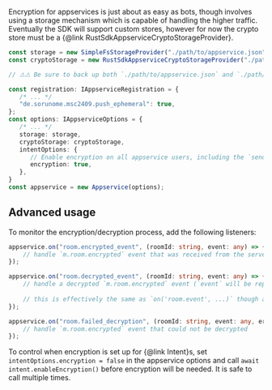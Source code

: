Encryption for appservices is just about as easy as bots, though involves using a storage mechanism which is capable of
handling the higher traffic. Eventually the SDK will support custom stores, however for now the crypto store must be
a {@link RustSdkAppserviceCryptoStorageProvider}.

```typescript
const storage = new SimpleFsStorageProvider("./path/to/appservice.json"); // or any other {@link IStorageProvider}
const cryptoStorage = new RustSdkAppserviceCryptoStorageProvider("./path/to/directory");

// ⚠⚠ Be sure to back up both `./path/to/appservice.json` and `./path/to/directory` when using this setup

const registration: IAppserviceRegistration = {
   /* ... */
   "de.sorunome.msc2409.push_ephemeral": true,
};
const options: IAppserviceOptions = {
   /* ... */
   storage: storage,
   cryptoStorage: cryptoStorage,
   intentOptions: {
      // Enable encryption on all appservice users, including the `sender_localpart` user
      encryption: true,
   },
}
const appservice = new Appservice(options);
```

## Advanced usage

To monitor the encryption/decryption process, add the following listeners:

```typescript
appservice.on("room.encrypted_event", (roomId: string, event: any) => {
    // handle `m.room.encrypted` event that was received from the server
});
```

```typescript
appservice.on("room.decrypted_event", (roomId: string, event: any) => {
    // handle a decrypted `m.room.encrypted` event (`event` will be representative of the cleartext event).
    
    // this is effectively the same as `on('room.event', ...)` though at a different point in the lifecycle.
});
```

```typescript
appservice.on("room.failed_decryption", (roomId: string, event: any, error: Error) => {
    // handle `m.room.encrypted` event that could not be decrypted
});
```

To control when encryption is set up for {@link Intent}s, set `intentOptions.encryption = false` in the appservice options
and call `await intent.enableEncryption()` before encryption will be needed. It is safe to call multiple times.
